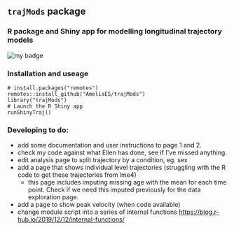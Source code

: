 ## `trajMods` package

### R package and Shiny app for modelling longitudinal trajectory models

<!-- badges: start -->
![my badge](https://badgen.net/badge/Status/In%20Development/orange)
<!-- badges: end -->

### Installation and useage

```{r eval=FALSE}
# install.packages("remotes")
remotes::install_github("AmeliaES/trajMods")
library("trajMods")
# Launch the R Shiny app
runShinyTraj()
```

### Developing to do:

- add some documentation and user instructions to page 1 and 2.
- check my code against what Ellen has done, see if I've missed anything.
- edit analysis page to split trajectory by a condition, eg. sex
- add a page that shows individual level trajectories (struggling with the R code to get these trajectories from lme4)
  - this page includes imputing missing age with the mean for each time point. Check if we need this imputed previously for the data exploration page.
- add a page to show peak velocity (when code available)
- change module script into a series of internal functions https://blog.r-hub.io/2019/12/12/internal-functions/

